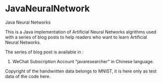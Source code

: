 # JavaNeuralNetwork
Java Neural Networks

This is a Java implementation of Artificial Neural Networks algrithms used with a series of blog posts to help readers who want to learn Artificial Neural Networks.

The series of blog post is available in :
1. WeChat Subscription Account "javaresearcher" in Chinese language. 


Copyright of the handwritten data belongs to MNIST, it is here only as test data of the code here. 
